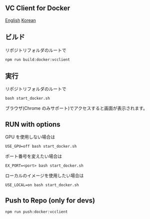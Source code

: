 ## VC Client for Docker

[English](./README_en.md) [Korean](./README_ko.md)

## ビルド

リポジトリフォルダのルートで

```
npm run build:docker:vcclient
```

## 実行

リポジトリフォルダのルートで

```
bash start_docker.sh
```

ブラウザ(Chrome のみサポート)でアクセスすると画面が表示されます。

## RUN with options

GPU を使用しない場合は

```
USE_GPU=off bash start_docker.sh
```

ポート番号を変えたい場合は

```
EX_PORT=<port> bash start_docker.sh
```

ローカルのイメージを使用したい場合は

```
USE_LOCAL=on bash start_docker.sh
```

## Push to Repo (only for devs)

```
npm run push:docker:vcclient
```
